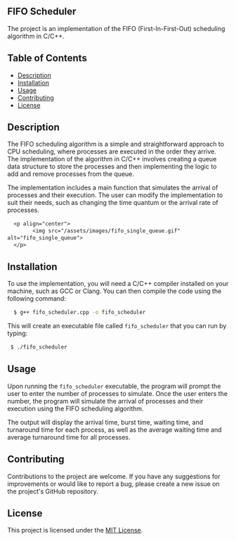 ## FIFO Scheduler

The project is an implementation of the FIFO (First-In-First-Out) scheduling algorithm in C/C++.

## Table of Contents

- [Description](#description)
- [Installation](#installation)
- [Usage](#usage)
- [Contributing](#contributing)
- [License](#license)

## Description

The FIFO scheduling algorithm is a simple and straightforward approach to CPU scheduling, where processes are executed in the order they arrive. The implementation of the algorithm in C/C++ involves creating a queue data structure to store the processes and then implementing the logic to add and remove processes from the queue.

The implementation includes a main function that simulates the arrival of processes and their execution. The user can modify the implementation to suit their needs, such as changing the time quantum or the arrival rate of processes.

      <p align="center">
            <img src="/assets/images/fifo_single_queue.gif" alt="fifo_single_queue">
      </p>

## Installation

To use the implementation, you will need a C/C++ compiler installed on your machine, such as GCC or Clang. You can then compile the code using the following command:
 ```sh
   $ g++ fifo_scheduler.cpp -o fifo_scheduler
 ```

This will create an executable file called `fifo_scheduler` that you can run by typing:
 ```sh
  $ ./fifo_scheduler
 ```
 
 
## Usage

Upon running the `fifo_scheduler` executable, the program will prompt the user to enter the number of processes to simulate. Once the user enters the number, the program will simulate the arrival of processes and their execution using the FIFO scheduling algorithm. 

The output will display the arrival time, burst time, waiting time, and turnaround time for each process, as well as the average waiting time and average turnaround time for all processes.

## Contributing

Contributions to the project are welcome. If you have any suggestions for improvements or would like to report a bug, please create a new issue on the project's GitHub repository.

## License

This project is licensed under the [MIT License](https://opensource.org/licenses/MIT).



